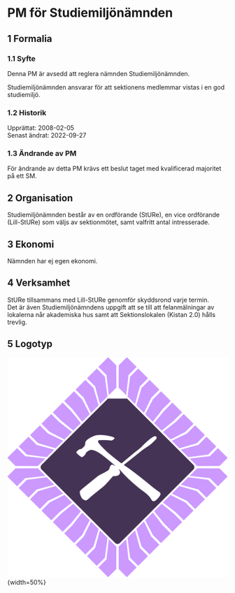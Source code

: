 # PM för Studiemiljönämnden

## 1 Formalia

### 1.1 Syfte

Denna PM är avsedd att reglera nämnden Studiemiljönämnden.

Studiemiljönämnden ansvarar för att sektionens medlemmar vistas i en god studiemiljö.

### 1.2 Historik

Upprättat: 2008-02-05  
Senast ändrat: 2022-09-27

### 1.3 Ändrande av PM

För ändrande av detta PM krävs ett beslut taget med kvalificerad majoritet på ett SM.

## 2 Organisation

Studiemiljönämnden består av en ordförande (StURe), en vice ordförande (Lill-StURe) som väljs av sektionmötet, samt valfritt antal intresserade.

## 3 Ekonomi

Nämnden har ej egen ekonomi.

## 4 Verksamhet

StURe tillsammans med Lill-StURe genomför skyddsrond varje termin.  
Det är även Studiemiljönämndens uppgift att se till att felanmälningar av lokalerna når akademiska hus samt att Sektionslokalen (Kistan 2.0) hålls trevlig.

## 5 Logotyp

![SMN Logotyp](./img/logo-smn.svg){width=50%}
